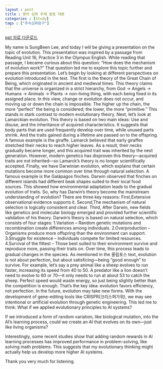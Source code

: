 ```yaml
---
layout : post
title : 영어 심화 주제 발표 대본
categories : [Study]
tags : ["후속심화탐구"]
---
```

[ppt 자료 다운로드](/Attachment/영어심화주제발표PDF%20복사본.pdf)

<Slide1>
My name is SungBeen Lee, and today I will be giving a presentation on the topic of evolution.

<Slide2>
This presentation was inspired by a passage from Reading Unit 16, Practice 3 in the Olympus English.

<Slide3>
While reading that passage, I became curious about this question:
“How does the mechanism of evolution work?”
That question led me to explore this topic further and prepare this presentation.

<Slide4>
Let’s begin by looking at different perspectives on evolution introduced in the text.
The first is the theory of the Great Chain of Being, which originated in ancient and medieval times.
This theory claims that the universe is organized in a strict hierarchy, from God → Angels → Humans → Animals → Plants -> non-living thing, with each being fixed in its assigned place.
In this view, change or evolution does not occur, and moving up or down the chain is impossible.
The higher up the chain, the more “perfect” the being is considered; the lower, the more “primitive.”
This stands in stark contrast to modern evolutionary theory.

<Slide5>
Next, let’s look at Lamarckian evolution.
This theory is based on two main ideas:
Use and disuse, and the inheritance of acquired characteristics.
It suggests that body parts that are used frequently develop over time, while unused parts shrink.
And the traits gained during a lifetime are passed on to the offspring.
A famous example is the giraffe. Lamarck believed that early giraffes stretched their necks to reach higher leaves.
As a result, their necks gradually became longer, and this acquired trait was inherited by the next generation.
However, modern genetics has disproven this theory—acquired traits are not inherited—so Lamarck’s theory is no longer scientifically accepted.

<Slide6>
Finally, we have Darwinian evolution, which explains that certain mutations become more common over time through natural selection.
A famous example is the Galápagos finches.
Darwin observed that finches on different islands had different beak shapes suited to their local food sources.
This showed how environmental adaptation leads to the gradual evolution of traits.

<Slide7>
So, why has Darwin’s theory become the mainstream understanding of evolution?
There are three key reasons:
First,Extensive observational evidence supports it.
Second,The mechanism of natural selection is logically consistent and clear.
Third, After Darwin, new fields like genetics and molecular biology emerged and provided further scientific validation of his theory.

<Slide8>
Darwin’s theory is based on natural selection, which consists of four stages:
1.Variation – Random genetic mutations and recombination create differences among individuals.
2.Overproduction – Organisms produce more offspring than the environment can support.
3.Struggle for existence – Individuals compete for limited resources.
4.Survival of the fittest – Those best suited to their environment survive and reproduce more, passing their traits on.
Over time, this process leads to gradual changes in the species.

<Slide9>
As mentioned in the 올림포스 text, evolution is not about perfection, but about satisficing—being “good enough” to survive.
For example, let’s say a prey animal like a sheep evolves to run faster, increasing its speed from 40 to 50.
A predator like a lion doesn’t need to evolve to 60 or 70—it only needs to run at about 53 to catch the sheep.
Perfect speed would waste energy, so just being slightly better than the competition is enough.
That’s the key idea: evolution favors efficiency, not perfection.

<Slide10>
In the future, evolution may take new forms.
With the development of gene-editing tools like CRISPR(크리스퍼가위), we may see intentional or artificial evolution through genetic engineering.

<Slide11>
This led me to think:
What if we applied evolutionary principles to AI systems?

If we introduced a form of random variation, like biological mutation, into the AI’s learning process,
could we create an AI that evolves on its own—just like living organisms?

Interestingly, some recent studies show that adding random rewards in AI learning processes has improved performance in problem-solving, like solving math problems.
This suggests that my evolutionary thinking might actually help us develop more higher AI systems.

<Slide12>
Thank you very much for listening.